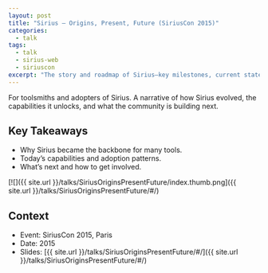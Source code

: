 ```yaml
---
layout: post
title: "Sirius — Origins, Present, Future (SiriusCon 2015)"
categories:
  - talk
tags:
  - talk
  - sirius-web
  - siriuscon
excerpt: "The story and roadmap of Sirius—key milestones, current state, and where it’s headed for tool builders."
---
```


For toolsmiths and adopters of Sirius. A narrative of how Sirius evolved, the capabilities it unlocks, and what the community is building next.

## Key Takeaways
- Why Sirius became the backbone for many tools.
- Today’s capabilities and adoption patterns.
- What’s next and how to get involved.

[![]({{ site.url }}/talks/SiriusOriginsPresentFuture/index.thumb.png]({{ site.url }}/talks/SiriusOriginsPresentFuture/#/)


## Context
- Event: SiriusCon 2015, Paris
- Date: 2015
- Slides: [{{ site.url }}/talks/SiriusOriginsPresentFuture/#/]({{ site.url }}/talks/SiriusOriginsPresentFuture/#/)
